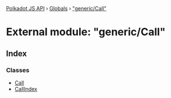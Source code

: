 [Polkadot JS API](../README.md) › [Globals](../globals.md) › ["generic/Call"](_generic_call_.md)

# External module: "generic/Call"

## Index

### Classes

* [Call](../classes/_generic_call_.call.md)
* [CallIndex](../classes/_generic_call_.callindex.md)
